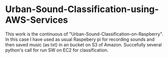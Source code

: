 # Urban-Sound-Classification-using-AWS-Services
This work is the continuous of "Urban-Sound-Classification-on-Raspberry". In this case I have used as usual Raspebery pi for recording sounds and then saved music  (as txt) in an bucket on S3 of Amazon. Succefully several python's call for run SW on EC2 for classification. 
